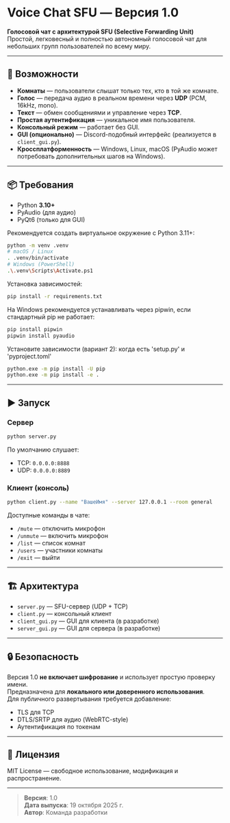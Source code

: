 # Voice Chat SFU — Версия 1.0

**Голосовой чат с архитектурой SFU (Selective Forwarding Unit)**  
Простой, легковесный и полностью автономный голосовой чат для небольших групп пользователей по всему миру.

---

## 🎯 Возможности

- **Комнаты** — пользователи слышат только тех, кто в той же комнате.
- **Голос** — передача аудио в реальном времени через **UDP** (PCM, 16kHz, mono).
- **Текст** — обмен сообщениями и управление через **TCP**.
- **Простая аутентификация** — уникальное имя пользователя.
- **Консольный режим** — работает без GUI.
- **GUI (опционально)** — Discord-подобный интерфейс (реализуется в `client_gui.py`).
- **Кроссплатформенность** — Windows, Linux, macOS (PyAudio может потребовать дополнительных шагов на Windows).

---

## 📦 Требования

- Python **3.10+**
- PyAudio (для аудио)
- PyQt6 (только для GUI)

Рекомендуется создать виртуальное окружение с Python 3.11+:

```bash
python -m venv .venv
# macOS / Linux
. .venv/bin/activate
# Windows (PowerShell)
.\.venv\Scripts\Activate.ps1
```

Установка зависимостей:
```bash
pip install -r requirements.txt
```
На Windows рекомендуется устанавливать через pipwin, если стандартный pip не работает:
```bash
pip install pipwin
pipwin install pyaudio
```

Установите зависимости (вариант 2):
когда есть 'setup.py' и 'pyproject.toml'
```bash
python.exe -m pip install -U pip
python.exe -m pip install -e .
```


---

## ▶️ Запуск

### Сервер
```bash
python server.py
```
По умолчанию слушает:
- TCP: `0.0.0.0:8888`
- UDP: `0.0.0.0:8889`

### Клиент (консоль)
```bash
python client.py --name "ВашеИмя" --server 127.0.0.1 --room general
```

Доступные команды в чате:
- `/mute` — отключить микрофон
- `/unmute` — включить микрофон
- `/list` — список комнат
- `/users` — участники комнаты
- `/exit` — выйти

---

## 🏗 Архитектура

- `server.py` — SFU-сервер (UDP + TCP)
- `client.py` — консольный клиент
- `client_gui.py` — GUI для клиента (в разработке)
- `server_gui.py` — GUI для сервера (в разработке)

---

## 🔒 Безопасность

Версия 1.0 **не включает шифрование** и использует простую проверку имени.  
Предназначена для **локального или доверенного использования**.  
Для публичного развертывания требуется добавление:
- TLS для TCP
- DTLS/SRTP для аудио (WebRTC-style)
- Аутентификация по токенам

---

## 📜 Лицензия

MIT License — свободное использование, модификация и распространение.

---

> **Версия**: 1.0  
> **Дата выпуска**: 19 октября 2025 г.  
> **Автор**: Команда разработки
